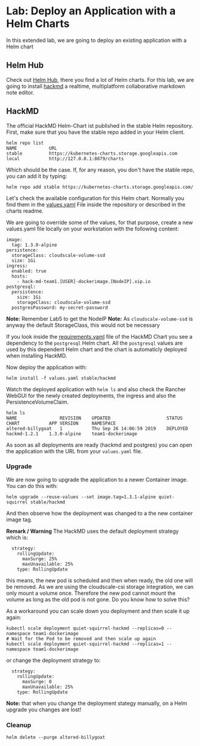 # Lab: Deploy an Application with a Helm Charts

In this extended lab, we are going to deploy an existing application with a Helm chart

## Helm Hub

Check out [Helm Hub](https://hub.helm.sh/), there you find a lot of Helm charts. For this lab, we are going to install [hackmd](https://hub.helm.sh/charts/stable/hackmd) a realtime, multiplatform collaborative markdown note editor.

## HackMD

The official HackMD Helm-Chart ist published in the stable Helm repository. First, make sure that you have the stable repo added in your Helm client.

```
helm repo list
NAME           	URL                                              
stable         	https://kubernetes-charts.storage.googleapis.com 
local          	http://127.0.0.1:8879/charts                              
```

Which should be the case. If, for any reason, you don't have the stable repo, you can add it by typing:

```
helm repo add stable https://kubernetes-charts.storage.googleapis.com/
```

Let's check the available configuration for this Helm chart. Normally you find them in the [values.yaml](https://github.com/helm/charts/blob/master/stable/hackmd/values.yaml) File inside the repository or described in the charts readme. 

We are going to override some of the values, for that purpose, create a new values.yaml file locally on your workstation with the following content:

```
image:
  tag: 1.3.0-alpine
persistence:
  storageClass: cloudscale-volume-ssd
  size: 1Gi
ingress:
  enabled: true
  hosts:
    - hack-md-team1.[USER]-dockerimage.[NodeIP].xip.io
postgresql:
  persistence:
    size: 1Gi
    storageClass: cloudscale-volume-ssd
  postgresPassword: my-secret-password
```

**Note:** Remember Lab5 to get the NodeIP
**Note:** As `cloudscale-volume-ssd` is anyway the default StorageClass, this would not be necessary

If you look inside the [requirements.yaml](https://github.com/helm/charts/blob/master/stable/hackmd/requirements.yaml) file of the HackMD Chart you see a dependency to the `postgresql` Helm chart. All the `postgresql` values are used by this dependent Helm chart and the chart is automaticly deployed when installing HackMD.

Now deploy the application with:

```
helm install -f values.yaml stable/hackmd
```

Watch the deployed application with `helm ls` and also check the Rancher WebGUI for the newly created deployments, the ingress and also the PersistenceVolumeClaim.

```
helm ls
NAME             	REVISION	UPDATED                 	STATUS  	CHART       	APP VERSION 	NAMESPACE        
altered-billygoat	1       	Thu Sep 26 14:06:59 2019	DEPLOYED	hackmd-1.2.1	1.3.0-alpine	team1-dockerimage
```

As soon as all deployments are ready (hackmd and postgres) you can open the application with the URL from your `values.yaml` file.

### Upgrade

We are now going to upgrade the application to a newer Container image. You can do this with:

```
helm upgrade --reuse-values --set image.tag=1.3.1-alpine quiet-squirrel stable/hackmd
```

And then observe how the deployment was changed to a the new container image tag. 

**Remark / Warning** The HackMD uses the default deployment strategy which is: 

```
  strategy:
    rollingUpdate:
      maxSurge: 25%
      maxUnavailable: 25%
    type: RollingUpdate
```

this means, the new pod is scheduled and then when ready, the old one will be removed. As we are using the cloudscale-csi storage integration, we can only mount a volume once. Therefore the new pod cannot mount the volume as long as the old pod is not gone. Do you know how to solve this?

As a workaround you can scale down you deployment and then scale it up again:

```
kubectl scale deployment quiet-squirrel-hackmd --replicas=0 --namespace team1-dockerimage
# Wait for the Pod to be removed and then scale up again
kubectl scale deployment quiet-squirrel-hackmd --replicas=1 --namespace team1-dockerimage
```

or change the deployment strategy to:

```
  strategy:
    rollingUpdate:
      maxSurge: 0
      maxUnavailable: 25%
    type: RollingUpdate
```


**Note:** that when you change the deployment stategy manually, on a Helm upgrade you changes are lost!

### Cleanup

```
helm delete --purge altered-billygoat
```
